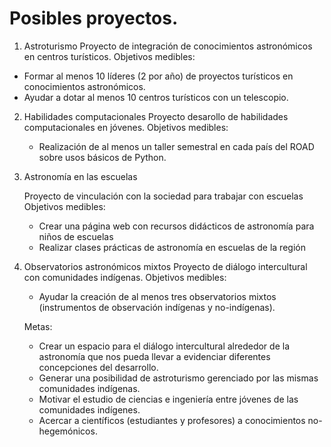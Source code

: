 # Posibles proyectos.

1. Astroturismo
  Proyecto de integración de conocimientos astronómicos en centros turísticos.
  Objetivos medibles:
  - Formar al menos 10 líderes (2 por año) de proyectos turísticos en conocimientos astronómicos.
  - Ayudar a dotar al menos 10 centros turísticos con un telescopio.

2. Habilidades computacionales
   Proyecto desarollo de habilidades computacionales en jóvenes.
   Objetivos medibles:
   - Realización de al menos un taller semestral en cada país del ROAD sobre usos básicos de Python.

3. Astronomía en las escuelas
    
   Proyecto de vinculación con la sociedad para trabajar con escuelas
   Objetivos medibles:
   - Crear una página web con recursos didácticos de astronomía para niños de escuelas
   - Realizar clases prácticas de astronomía en escuelas de la región

 4. Observatorios astronómicos mixtos
    Proyecto de diálogo intercultural con comunidades indígenas.
    Objetivos medibles:
    - Ayudar la creación de al menos tres observatorios mixtos (instrumentos de observación indígenas y no-indígenas).
 
    Metas:
    - Crear un espacio para el diálogo intercultural alrededor de la astronomía que nos pueda llevar a evidenciar diferentes concepciones del desarrollo.
    - Generar una posibilidad de astroturismo gerenciado por las mismas comunidades indígenas.
    - Motivar el estudio de ciencias e ingeniería entre jóvenes de las comunidades indígenes.
    - Acercar a científicos (estudiantes y profesores) a conocimientos no-hegemónicos.
